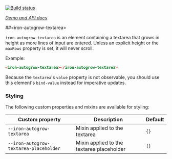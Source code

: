 
<!---

This README is automatically generated from the comments in these files:
iron-autogrow-textarea.html

Edit those files, and our readme bot will duplicate them over here!
Edit this file, and the bot will squash your changes :)

The bot does some handling of markdown. Please file a bug if it does the wrong
thing! https://github.com/PolymerLabs/tedium/issues

-->

[![Build status](https://travis-ci.org/PolymerElements/iron-autogrow-textarea.svg?branch=master)](https://travis-ci.org/PolymerElements/iron-autogrow-textarea)

_[Demo and API docs](https://elements.polymer-project.org/elements/iron-autogrow-textarea)_


##&lt;iron-autogrow-textarea&gt;

`iron-autogrow-textarea` is an element containing a textarea that grows in height as more
lines of input are entered. Unless an explicit height or the `maxRows` property is set, it will
never scroll.

Example:

```html
<iron-autogrow-textarea></iron-autogrow-textarea>
```

Because the `textarea`'s `value` property is not observable, you should use
this element's `bind-value` instead for imperative updates.

### Styling

The following custom properties and mixins are available for styling:

| Custom property | Description | Default |
| --- | --- | --- |
| `--iron-autogrow-textarea` | Mixin applied to the textarea | `{}` |
| `--iron-autogrow-textarea-placeholder` | Mixin applied to the textarea placeholder | `{}` |


